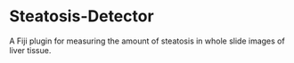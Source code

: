 # Steatosis-Detector
A Fiji plugin for measuring the amount of steatosis in whole slide images of liver tissue.
